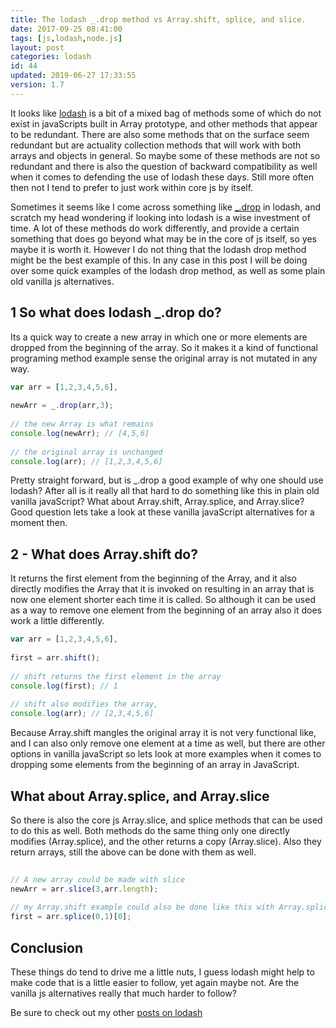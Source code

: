 ```yaml
---
title: The lodash _.drop method vs Array.shift, splice, and slice.
date: 2017-09-25 08:41:00
tags: [js,lodash,node.js]
layout: post
categories: lodash
id: 44
updated: 2019-06-27 17:33:55
version: 1.7
---
```


It looks like [lodash](https://lodash.com/) is a bit of a mixed bag of methods some of which do not exist in javaScripts built in Array prototype, and other methods that appear to be redundant. There are also some methods that on the surface seem redundant but are actuality collection methods that will work with both arrays and objects in general. So maybe some of these methods are not so redundant and there is also the question of backward compatibility as well when it comes to defending the use of lodash these days. Still more often then not I tend to prefer to just work within core js by itself.

<!-- more -->

Sometimes it seems like I come across something like [_.drop](https://lodash.com/docs/4.17.4#drop) in lodash, and scratch my head wondering if looking into lodash is a wise investment of time. A lot of these methods do work differently, and provide a certain something that does go beyond what may be in the core of js itself, so yes maybe it is worth it. However I do not thing that the lodash drop method might be the best example of this. In any case in this post I will be doing over some quick examples of the lodash drop method, as well as some plain old vanilla js alternatives.

## 1 So what does lodash _.drop do?

Its a quick way to create a new array in which one or more elements are dropped from the beginning of the array. So it makes it a kind of functional programing method example sense the original array is not mutated in any way.

```js
var arr = [1,2,3,4,5,6],
 
newArr = _.drop(arr,3);
 
// the new Array is what remains
console.log(newArr); // [4,5,6]
 
// the original array is unchanged
console.log(arr); // [1,2,3,4,5,6]
```

Pretty straight forward, but is _.drop a good example of why one should use lodash? After all is it really all that hard to do something like this in plain old vanilla javaScript? What about Array.shift, Array.splice, and Array.slice? Good question lets take a look at these vanilla javaScript alternatives for a moment then.

## 2 - What does Array.shift do?

It returns the first element from the beginning of the Array, and it also directly modifies the Array that it is invoked on resulting in an array that is now one element shorter each time it is called. So although it can be used as a way to remove one element from the beginning of an array also it does work a little differently.

```js
var arr = [1,2,3,4,5,6],
 
first = arr.shift();
 
// shift returns the first element in the array
console.log(first); // 1
 
// shift also modifies the array, 
console.log(arr); // [2,3,4,5,6]
```

Because Array.shift mangles the original array it is not very functional like, and I can also only remove one element at a time as well, but there are other options in vanilla javaScript so lets look at more examples when it comes to dropping some elements from the beginning of an array in JavaScript.

## What about Array.splice, and Array.slice

So there is also the core js Array.slice, and splice methods that can be used to do this as well. Both methods do the same thing only one directly modifies (Array.splice), and the other returns a copy (Array.slice). Also they return arrays, still the above can be done with them as well.

```js
 
// A new array could be made with slice
newArr = arr.slice(3,arr.length);
 
// my Array.shift example could also be done like this with Array.splice
first = arr.splice(0,1)[0];
```

## Conclusion

These things do tend to drive me a little nuts, I guess lodash might help to make code that is a little easier to follow, yet again maybe not. Are the vanilla js alternatives really that much harder to follow? 

Be sure to check out my other [posts on lodash](/categories/lodash/)